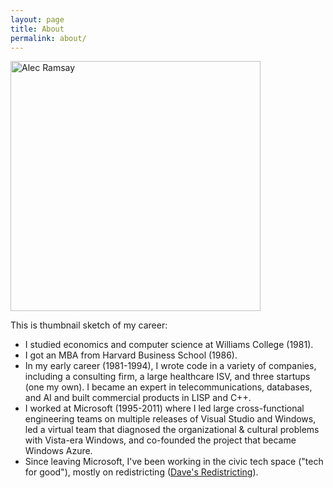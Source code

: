 ```yaml
---
layout: page
title: About
permalink: about/
---
```


<img src="{{ site.baseurl }}/assets/images/Alec_Ramsay.jpg" alt="Alec Ramsay" title="Alec Ramsay" width="400" />

This is thumbnail sketch of my career:

* I studied economics and computer science at Williams College (1981).
* I got an MBA from Harvard Business School (1986).
* In my early career (1981-1994), I wrote code in a variety of companies, including a consulting firm, a large healthcare ISV, and three startups (one my own). I became an expert in telecommunications, databases, and AI and built commercial products in LISP and C++.
* I worked at Microsoft (1995-2011) where I led large cross-functional engineering teams on multiple releases of Visual Studio and Windows, led a virtual team that diagnosed the organizational &amp; cultural problems with Vista-era Windows, and co-founded the project that became Windows Azure.
* Since leaving Microsoft, I've been working in the civic tech space ("tech for good"), mostly on redistricting ([Dave's Redistricting](https://davesredistricting.org/)).

